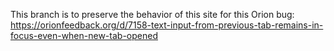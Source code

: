 This branch is to preserve the behavior of this site for this Orion bug: https://orionfeedback.org/d/7158-text-input-from-previous-tab-remains-in-focus-even-when-new-tab-opened
